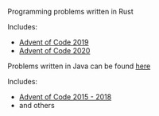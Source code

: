 Programming problems written in Rust

Includes:
- [Advent of Code 2019](https://github.com/jusw85/problems-rust/tree/main/aoc2019/src/bin)
- [Advent of Code 2020](https://github.com/jusw85/problems-rust/tree/main/aoc2020/src/bin)

Problems written in Java can be found [here](https://github.com/jusw85/problems-java)

Includes:
- [Advent of Code 2015 - 2018](https://github.com/jusw85/problems-java/tree/master/src/main/java/jw/problems/adventofcode)
- and others
